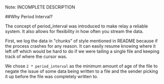 Note: INCOMPLETE DESCRIPTION

##Why Period Interval?

The concept of period_interval was introduced to make relay a reliable system. It also allows for flexibility in how often you stream the data.

First, we log the data in "chunks" of style mentioned in README because if the process crashes for any reason. It can easily resume knowing where it left off which would be hard to do if we were tailing a single file and keeping track of where the cursor was.

We chose `2 * period_interval` as the minimum amount of age of the file to negate the issue of some data being written to a file and the sender picking it up before the file was completely written to.
